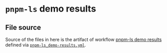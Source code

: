 # `pnpm-ls` demo results

## File source

Source of the files in here is the artifact of
workflow [pnpm-ls demo results](https://github.com/CycloneDX/cyclonedx-node-npm/actions/workflows/pnpm-ls_demo-results.yml)
defined via [`pnpm-ls_demo-results.yml`](../../../.github/workflows/pnpm-ls_demo-results.yml).
